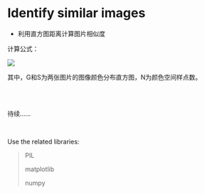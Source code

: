 # Identify similar images

- 利用直方图距离计算图片相似度

计算公式：

<img src="http://chart.googleapis.com/chart?cht=tx&chl=Sim(G,S)=\frac{1}{N}\sum_{i=1}^{N}{(1-\frac{|g_i-s_i|}{Max(g_i,s_i)})}" style="border:none;">

其中，G和S为两张图片的图像颜色分布直方图，N为颜色空间样点数。

<br><br>

待续……


<br>

Use the related libraries:
>
> PIL
>
> matplotlib
>
> numpy
